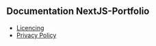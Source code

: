 ## Documentation NextJS-Portfolio

- [Licencing](docs/licencing.md)
- [Privacy Policy](/docs/privacy_policy.md)
